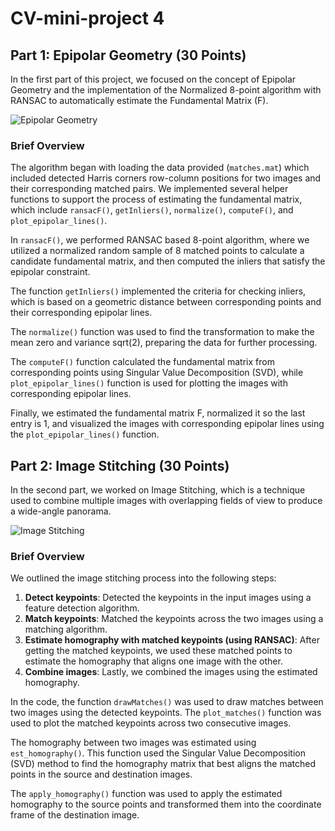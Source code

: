 # CV-mini-project 4

## Part 1: Epipolar Geometry (30 Points)

In the first part of this project, we focused on the concept of Epipolar Geometry and the implementation of the Normalized 8-point algorithm with RANSAC to automatically estimate the Fundamental Matrix (F).

![Epipolar Geometry](https://github.com/amashry/CV-ML-Projects/assets/98168605/a5bbdb6b-f03e-43b0-9327-253dbd515d20)

### Brief Overview

The algorithm began with loading the data provided (`matches.mat`) which included detected Harris corners row-column positions for two images and their corresponding matched pairs. We implemented several helper functions to support the process of estimating the fundamental matrix, which include `ransacF()`, `getInliers()`, `normalize()`, `computeF()`, and `plot_epipolar_lines()`.

In `ransacF()`, we performed RANSAC based 8-point algorithm, where we utilized a normalized random sample of 8 matched points to calculate a candidate fundamental matrix, and then computed the inliers that satisfy the epipolar constraint.

The function `getInliers()` implemented the criteria for checking inliers, which is based on a geometric distance between corresponding points and their corresponding epipolar lines.

The `normalize()` function was used to find the transformation to make the mean zero and variance sqrt(2), preparing the data for further processing.

The `computeF()` function calculated the fundamental matrix from corresponding points using Singular Value Decomposition (SVD), while `plot_epipolar_lines()` function is used for plotting the images with corresponding epipolar lines.

Finally, we estimated the fundamental matrix F, normalized it so the last entry is 1, and visualized the images with corresponding epipolar lines using the `plot_epipolar_lines()` function.

## Part 2: Image Stitching (30 Points)

In the second part, we worked on Image Stitching, which is a technique used to combine multiple images with overlapping fields of view to produce a wide-angle panorama.

![Image Stitching](https://github.com/amashry/CV-ML-Projects/assets/98168605/a2cccabd-5a7b-44cc-98d3-aea85b57d209)

### Brief Overview

We outlined the image stitching process into the following steps:

1. **Detect keypoints**: Detected the keypoints in the input images using a feature detection algorithm.
2. **Match keypoints**: Matched the keypoints across the two images using a matching algorithm.
3. **Estimate homography with matched keypoints (using RANSAC)**: After getting the matched keypoints, we used these matched points to estimate the homography that aligns one image with the other.
4. **Combine images**: Lastly, we combined the images using the estimated homography.

In the code, the function `drawMatches()` was used to draw matches between two images using the detected keypoints. The `plot_matches()` function was used to plot the matched keypoints across two consecutive images.

The homography between two images was estimated using `est_homography()`. This function used the Singular Value Decomposition (SVD) method to find the homography matrix that best aligns the matched points in the source and destination images.

The `apply_homography()` function was used to apply the estimated homography to the source points and transformed them into the coordinate frame of the destination image.
